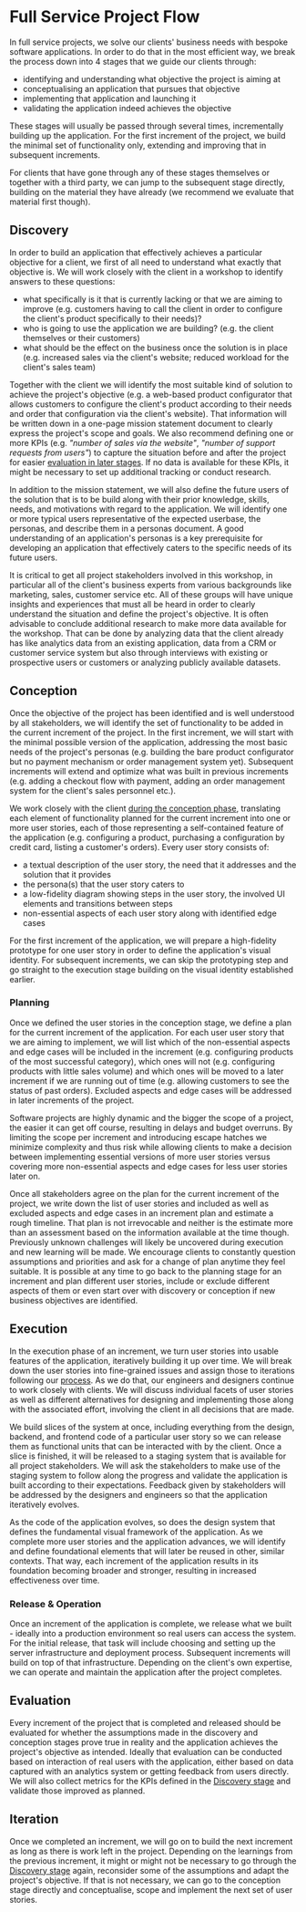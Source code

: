 # Full Service Project Flow

In full service projects, we solve our clients' business needs with bespoke
software applications. In order to do that in the most efficient way, we break
the process down into 4 stages that we guide our clients through:

- identifying and understanding what objective the project is aiming at
- conceptualising an application that pursues that objective
- implementing that application and launching it
- validating the application indeed achieves the objective

These stages will usually be passed through several times, incrementally
building up the application. For the first increment of the project, we build
the minimal set of functionality only, extending and improving that in
subsequent increments.

For clients that have gone through any of these stages themselves or together
with a third party, we can jump to the subsequent stage directly, building on
the material they have already (we recommend we evaluate that material first
though).

## Discovery

In order to build an application that effectively achieves a particular
objective for a client, we first of all need to understand what exactly that
objective is. We will work closely with the client in a workshop to identify
answers to these questions:

- what specifically is it that is currently lacking or that we are aiming to
  improve (e.g. customers having to call the client in order to configure the
  client's product specifically to their needs)?
- who is going to use the application we are building? (e.g. the client
  themselves or their customers)
- what should be the effect on the business once the solution is in place (e.g.
  increased sales via the client's website; reduced workload for the client's
  sales team)

Together with the client we will identify the most suitable kind of solution to
achieve the project's objective (e.g. a web-based product configurator that
allows customers to configure the client's product according to their needs and
order that configuration via the client's website). That information will be
written down in a one-page mission statement document to clearly express the
project's scope and goals. We also recommend defining one or more KPIs (e.g.
_"number of sales via the website"_, _"number of support requests from users"_)
to capture the situation before and after the project for easier
[evaluation in later stages](#evaluation). If no data is available for these
KPIs, it might be necessary to set up additional tracking or conduct research.

In addition to the mission statement, we will also define the future users of
the solution that is to be build along with their prior knowledge, skills,
needs, and motivations with regard to the application. We will identify one or
more typical users representative of the expected userbase, the personas, and
describe them in a personas document. A good understanding of an application's
personas is a key prerequisite for developing an application that effectively
caters to the specific needs of its future users.

It is critical to get all project stakeholders involved in this workshop, in
particular all of the client's business experts from various backgrounds like
marketing, sales, customer service etc. All of these groups will have unique
insights and experiences that must all be heard in order to clearly understand
the situation and define the project's objective. It is often advisable to
conclude additional research to make more data available for the workshop. That
can be done by analyzing data that the client already has like analytics data
from an existing application, data from a CRM or customer service system but
also through interviews with existing or prospective users or customers or
analyzing publicly available datasets.

## Conception

Once the objective of the project has been identified and is well understood by
all stakeholders, we will identify the set of functionality to be added in the
current increment of the project. In the first increment, we will start with the
minimal possible version of the application, addressing the most basic needs of
the project's personas (e.g. building the bare product configurator but no
payment mechanism or order management system yet). Subsequent increments will
extend and optimize what was built in previous increments (e.g. adding a
checkout flow with payment, adding an order management system for the client's
sales personnel etc.).

We work closely with the client
[during the conception phase](../workflow/conception/), translating each element
of functionality planned for the current increment into one or more user
stories, each of those representing a self-contained feature of the application
(e.g. configuring a product, purchasing a configuration by credit card, listing
a customer's orders). Every user story consists of:

- a textual description of the user story, the need that it addresses and the
  solution that it provides
- the persona(s) that the user story caters to
- a low-fidelity diagram showing steps in the user story, the involved UI
  elements and transitions between steps
- non-essential aspects of each user story along with identified edge cases

For the first increment of the application, we will prepare a high-fidelity
prototype for one user story in order to define the application's visual
identity. For subsequent increments, we can skip the prototyping step and go
straight to the execution stage building on the visual identity established
earlier.

### Planning

Once we defined the user stories in the conception stage, we define a plan for
the current increment of the application. For each user user story that we are
aiming to implement, we will list which of the non-essential aspects and edge
cases will be included in the increment (e.g. configuring products of the most
successful category), which ones will not (e.g. configuring products with little
sales volume) and which ones will be moved to a later increment if we are
running out of time (e.g. allowing customers to see the status of past orders).
Excluded aspects and edge cases will be addressed in later increments of the
project.

Software projects are highly dynamic and the bigger the scope of a project, the
easier it can get off course, resulting in delays and budget overruns. By
limiting the scope per increment and introducing escape hatches we minimize
complexity and thus risk while allowing clients to make a decision between
implementing essential versions of more user stories versus covering more
non-essential aspects and edge cases for less user stories later on.

Once all stakeholders agree on the plan for the current increment of the
project, we write down the list of user stories and included as well as excluded
aspects and edge cases in an increment plan and estimate a rough timeline. That
plan is not irrevocable and neither is the estimate more than an assessment
based on the information available at the time though. Previously unknown
challenges will likely be uncovered during execution and new learning will be
made. We encourage clients to constantly question assumptions and priorities and
ask for a change of plan anytime they feel suitable. It is possible at any time
to go back to the planning stage for an increment and plan different user
stories, include or exclude different aspects of them or even start over with
discovery or conception if new business objectives are identified.

## Execution

In the execution phase of an increment, we turn user stories into usable
features of the application, iteratively building it up over time. We will break
down the user stories into fine-grained issues and assign those to iterations
following our [process](../process/). As we do that, our engineers and designers
continue to work closely with clients. We will discuss individual facets of user
stories as well as different alternatives for designing and implementing those
along with the associated effort, involving the client in all decisions that are
made.

We build slices of the system at once, including everything from the design,
backend, and frontend code of a particular user story so we can release them as
functional units that can be interacted with by the client. Once a slice is
finished, it will be released to a staging system that is available for all
project stakeholders. We will ask the stakeholders to make use of the staging
system to follow along the progress and validate the application is built
according to their expectations. Feedback given by stakeholders will be
addressed by the designers and engineers so that the application iteratively
evolves.

As the code of the application evolves, so does the design system that defines
the fundamental visual framework of the application. As we complete more user
stories and the application advances, we will identify and define foundational
elements that will later be reused in other, similar contexts. That way, each
increment of the application results in its foundation becoming broader and
stronger, resulting in increased effectiveness over time.

### Release & Operation

Once an increment of the application is complete, we release what we built -
ideally into a production environment so real users can access the system. For
the initial release, that task will include choosing and setting up the server
infrastructure and deployment process. Subsequent increments will build on top
of that infrastructure. Depending on the client's own expertise, we can operate
and maintain the application after the project completes.

## Evaluation

Every increment of the project that is completed and released should be
evaluated for whether the assumptions made in the discovery and conception
stages prove true in reality and the application achieves the project's
objective as intended. Ideally that evaluation can be conducted based on
interaction of real users with the application, either based on data captured
with an analytics system or getting feedback from users directly. We will also
collect metrics for the KPIs defined in the [Discovery stage](#discovery) and
validate those improved as planned.

## Iteration

Once we completed an increment, we will go on to build the next increment as
long as there is work left in the project. Depending on the learnings from the
previous increment, it might or might not be necessary to go through the
[Discovery stage](#discovery) again, reconsider some of the assumptions and
adapt the project's objective. If that is not necessary, we can go to the
conception stage directly and conceptualise, scope and implement the next set of
user stories.
